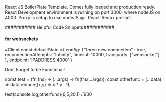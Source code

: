 React JS BoilerPlate Template.
Comes fully loaded and production ready.
React Development environment is running on port 3000, where nodeJS on 4000.
Proxy is setup to use nodeJS api.
React-Redux pre-set.

########### Helpful Code Snippets ########### 

#### for websockets ####
#Client
const defaultState ={
config: {
    "force new connection" : true, 
    reconnectionAttempts: "Infinity",
    timeout: 10000,
    transports: ["websocket"]
},
endpoint: 'IPADDRESS:4000'
}

Dont Forget to be Functional!

const test =  (fn,fns) => (...args) => fn(fns(...args));
const otherfunc = (...data) => data.reduce((x,y) => x * y , 1);

test(console.log,otherfunc)(6,5,20,1) //600
